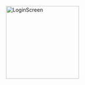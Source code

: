 

<img width="200" alt="LoginScreen" src="https://github.com/FurkanCAPKIN/TicTacToe/assets/92672616/1644980b-246d-48d4-a9ab-0fd885da7eca">
